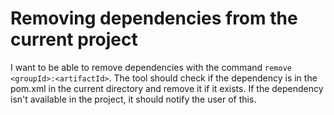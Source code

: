 # Removing dependencies from the current project

I want to be able to remove dependencies with the command `remove <groupId>:<artifactId>`. The tool should check if the dependency is in the pom.xml in the current directory and remove it if it exists. If the dependency isn't available in the project, it should notify the user of this.
